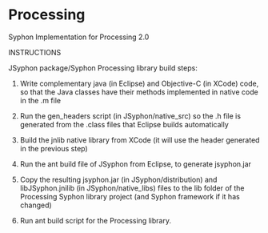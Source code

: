 Processing
==========

Syphon Implementation for Processing 2.0

INSTRUCTIONS

JSyphon package/Syphon Processing library build steps:

1) Write complementary java (in Eclipse) and Objective-C (in XCode) code, so that the Java classes 
have their methods implemented in native code in the .m file

2) Run the gen_headers script (in JSyphon/native_src) so the .h file is generated from the .class files that
Eclipse builds automatically

3) Build the jnlib native library from XCode (it will use the header generated in the previous step)

4) Run the ant build file of JSyphon from Eclipse, to generate jsyphon.jar

5) Copy the resulting jsyphon.jar (in JSyphon/distribution) and libJSyphon.jnilib (in JSyphon/native_libs) files to the lib folder of the Processing Syphon 
library project (and Syphon framework if it has changed)

6) Run ant build script for the Processing library.
